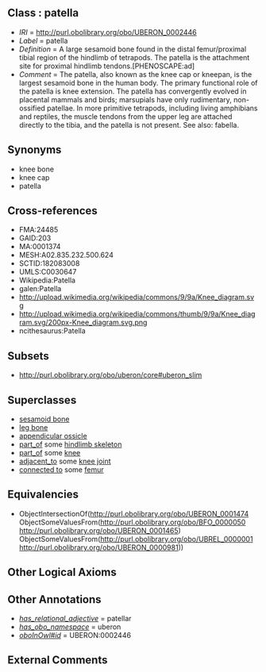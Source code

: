 
## Class : patella

 * *IRI* = http://purl.obolibrary.org/obo/UBERON_0002446
 * *Label* = patella
 * *Definition* = A large sesamoid bone found in the distal femur/proximal tibial region of the hindlimb of tetrapods. The patella is the attachment site for proximal hindlimb tendons.[PHENOSCAPE:ad]
 * *Comment* = The patella, also known as the knee cap or kneepan, is the largest sesamoid bone in the human body. The primary functional role of the patella is knee extension. The patella has convergently evolved in placental mammals and birds; marsupials have only rudimentary, non-ossified patellae. In more primitive tetrapods, including living amphibians and reptiles, the muscle tendons from the upper leg are attached directly to the tibia, and the patella is not present. See also: fabella.

## Synonyms

 * knee bone
 * knee cap
 * patella

## Cross-references

 * FMA:24485
 * GAID:203
 * MA:0001374
 * MESH:A02.835.232.500.624
 * SCTID:182083008
 * UMLS:C0030647
 * Wikipedia:Patella
 * galen:Patella
 * http://upload.wikimedia.org/wikipedia/commons/9/9a/Knee_diagram.svg
 * http://upload.wikimedia.org/wikipedia/commons/thumb/9/9a/Knee_diagram.svg/200px-Knee_diagram.svg.png
 * ncithesaurus:Patella

## Subsets

 * http://purl.obolibrary.org/obo/uberon/core#uberon_slim

## Superclasses

 * [sesamoid bone](../../UBERON/79/UBERON_0001479.md)
 * [leg bone](../../UBERON/93/UBERON_0005893.md)
 * [appendicular ossicle](../../UBERON/41/UBERON_0011141.md)
 * [part_of](../../BFO/50/BFO_0000050.md) some [hindlimb skeleton](../../UBERON/41/UBERON_0001441.md)
 * [part_of](../../BFO/50/BFO_0000050.md) some [knee](../../UBERON/65/UBERON_0001465.md)
 * [adjacent_to](../../RO/20/RO_0002220.md) some [knee joint](../../UBERON/85/UBERON_0001485.md)
 * [connected to](../../UBREL/01/UBREL_0000001.md) some [femur](../../UBERON/81/UBERON_0000981.md)

## Equivalencies

 * ObjectIntersectionOf(<http://purl.obolibrary.org/obo/UBERON_0001474> ObjectSomeValuesFrom(<http://purl.obolibrary.org/obo/BFO_0000050> <http://purl.obolibrary.org/obo/UBERON_0001465>) ObjectSomeValuesFrom(<http://purl.obolibrary.org/obo/UBREL_0000001> <http://purl.obolibrary.org/obo/UBERON_0000981>))

## Other Logical Axioms


## Other Annotations

 * *[has_relational_adjective](../../UBPROP/07/UBPROP_0000007.md)* = patellar
 * *[has_obo_namespace](../../ce/oboInOwl#hasOBONamespace.md)* = uberon
 * *[oboInOwl#id](../../id/oboInOwl#id.md)* = UBERON:0002446

## External Comments


